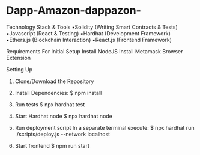 # Dapp-Amazon-dappazon-

Technology Stack & Tools
▪️Solidity (Writing Smart Contracts & Tests)
▪️Javascript (React & Testing)
▪️Hardhat (Development Framework)
▪️Ethers.js (Blockchain Interaction)
▪️React.js (Frontend Framework)

Requirements For Initial Setup
Install NodeJS
Install Metamask Browser Extension

Setting Up
1. Clone/Download the Repository

2. Install Dependencies:
$ npm install

3. Run tests
$ npx hardhat test

4. Start Hardhat node
$ npx hardhat node

5. Run deployment script
In a separate terminal execute: $ npx hardhat run ./scripts/deploy.js --network localhost

6. Start frontend
$ npm run start
